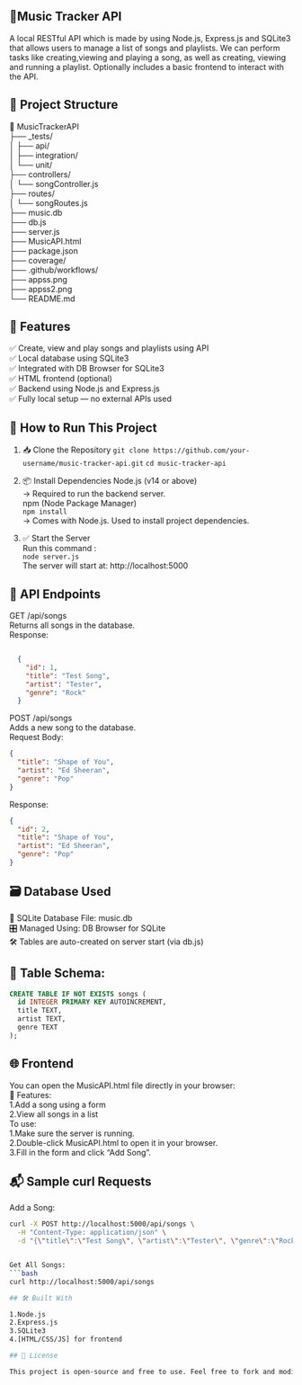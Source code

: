 ## 🎵Music Tracker API

A local RESTful API which is made by using Node.js, Express.js and SQLite3 that allows users to manage a list of songs and playlists. We can perform tasks like creating,viewing and playing a song, as well as creating, viewing and running a playlist. Optionally includes a basic frontend to interact with the API.

## 📁 Project Structure

📁 MusicTrackerAPI  
├── _tests/  
│   ├── api/  
│   ├── integration/  
│   └── unit/                    
├── controllers/  
│   └── songController.js       
├── routes/  
│   └── songRoutes.js          
├── music.db                   
├── db.js                      
├── server.js                  
├── MusicAPI.html              
├── package.json                
├── coverage/                   
├── .github/workflows/          
├── appss.png  
├── appss2.png       
└── README.md  
              
## 📌 Features

✅ Create, view and play songs and playlists using API  
✅ Local database using SQLite3  
✅ Integrated with DB Browser for SQLite3  
✅ HTML frontend (optional)  
✅ Backend using Node.js and Express.js  
✅ Fully local setup — no external APIs used  

## 🚀 How to Run This Project

1. 📥 Clone the Repository
   `git clone https://github.com/your-username/music-tracker-api.git`
   `cd music-tracker-api`

2. 📦 Install Dependencies
   Node.js (v14 or above)  
→ Required to run the backend server.  
  npm (Node Package Manager)  
  `npm install`  
→ Comes with Node.js. Used to install project dependencies.  

3. ✅ Start the Server  
  Run this command :  
   `node server.js`  
   The server will start at: 
   http://localhost:5000  

## 🧠 API Endpoints

GET /api/songs  
Returns all songs in the database.  
Response:  
```json

  {
    "id": 1,
    "title": "Test Song",
    "artist": "Tester",
    "genre": "Rock"
  }
```

POST /api/songs  
Adds a new song to the database.  
Request Body:  
```json
{
  "title": "Shape of You",
  "artist": "Ed Sheeran",
  "genre": "Pop"
}
```

Response:
```json
{
  "id": 2,
  "title": "Shape of You",
  "artist": "Ed Sheeran",
  "genre": "Pop"
}
```

## 🗃️ Database Used

📌 SQLite Database File: music.db  
🎛️ Managed Using: DB Browser for SQLite  
🛠️ Tables are auto-created on server start (via db.js)  

## 🎼 Table Schema:

```sql
CREATE TABLE IF NOT EXISTS songs (
  id INTEGER PRIMARY KEY AUTOINCREMENT,
  title TEXT,
  artist TEXT,
  genre TEXT
);
```

## 🌐 Frontend

You can open the MusicAPI.html file directly in your browser:  
🔗 Features:  
   1.Add a song using a form  
   2.View all songs in a list  
To use:  
 1.Make sure the server is running.  
 2.Double-click MusicAPI.html to open it in your browser.  
 3.Fill in the form and click “Add Song”.  

## 📬 Sample curl Requests

Add a Song:  
```bash
curl -X POST http://localhost:5000/api/songs \
  -H "Content-Type: application/json" \
  -d "{\"title\":\"Test Song\", \"artist\":\"Tester\", \"genre\":\"Rock\"}"


Get All Songs:  
```bash
curl http://localhost:5000/api/songs

## 🛠 Built With

1.Node.js  
2.Express.js  
3.SQLite3  
4.[HTML/CSS/JS] for frontend  

## 📄 License  

This project is open-source and free to use. Feel free to fork and modify for learning or improvement!  
